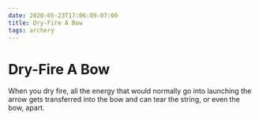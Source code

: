 ```yaml
---
date: 2020-05-23T17:06:09-07:00
title: Dry-Fire A Bow
tags: archery
---
```


# Dry-Fire A Bow

When you dry fire, all the energy that would normally go into launching the arrow gets transferred into the bow and can tear the string, or even the bow, apart.